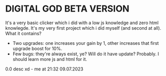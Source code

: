# DIGITAL GOD BETA VERSION

It's a very basic clicker which i did with a low js knowledge and zero html knowlegde.
It's my very first project which i did myself (and second at all).
What it contains?
- Two upgrades: one increases your gain by 1, other increases that first upgrade boost for 10%.
- Few bugs: they're always exist, ye?
Will do it have update?
Probably. I should learn more js and html for it.

0.0 desc xd  - me at 21:32 09.07.2023
